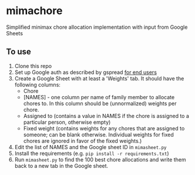 # mimachore
Simplified minimax chore allocation implementation with input from Google Sheets

## To use

1. Clone this repo
2. Set up Google auth as described by gspread [for end users](https://docs.gspread.org/en/latest/oauth2.html#for-end-users-using-oauth-client-id)
3. Create a Google Sheet with at least a 'Weights' tab. It should have the following columns:
   * Chore
   * [NAMES] - one column per name of family member to allocate chores to. In this column should be (unnormalized) weights per chore.
   * Assigned to (contains a value in NAMES if the chore is assigned to a particular person, otherwise empty)
   * Fixed weight (contains weights for any chores that are assigned to someone; can be blank otherwise. Individual weights for fixed chores are ignored in favor of the fixed weights.)
4. Edit the list of NAMES and the Google sheet ID in `mimasheet.py`
5. Install the requirements (e.g. `pip install -r requirements.txt`)
6. Run `mimasheet.py` to find the 100 best chore allocations and write them back to a new tab in the Google sheet.

